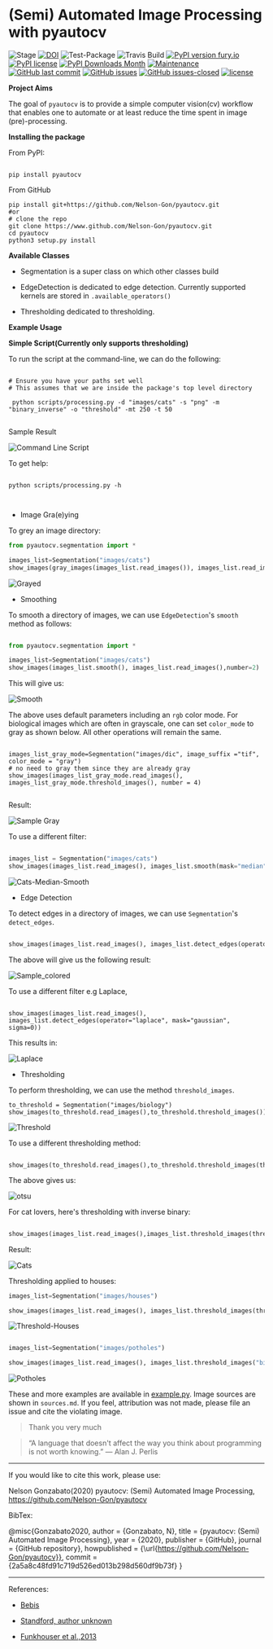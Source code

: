 # (Semi) Automated Image Processing with pyautocv

![Stage](https://www.repostatus.org/badges/latest/wip.svg) [![DOI](https://zenodo.org/badge/DOI/10.5281/zenodo.3766956.svg)](https://doi.org/10.5281/zenodo.3766956)
![Test-Package](https://github.com/Nelson-Gon/pyautocv/workflows/Test-Package/badge.svg)
![Travis Build](https://travis-ci.com/Nelson-Gon/pyautocv.svg?branch=master)
[![PyPI version fury.io](https://badge.fury.io/py/pyautocv.svg)](https://pypi.python.org/pypi/pyautocv/)
[![PyPI license](https://img.shields.io/pypi/l/pyautocv.svg)](https://pypi.python.org/pypi/pyautocv/)
[![PyPI Downloads Month](https://img.shields.io/pypi/dm/pyautocv.svg)](https://pypi.python.org/pypi/pyautocv/)
[![Maintenance](https://img.shields.io/badge/Maintained%3F-yes-green.svg)](https://GitHub.com/Nelson-Gon/pyautocv/graphs/commit-activity)
[![GitHub last commit](https://img.shields.io/github/last-commit/Nelson-Gon/pyautocv.svg)](https://github.com/Nelson-Gon/pyautocv/commits/master)
[![GitHub issues](https://img.shields.io/github/issues/Nelson-Gon/pyautocv.svg)](https://GitHub.com/Nelson-Gon/pyautocv/issues/)
[![GitHub issues-closed](https://img.shields.io/github/issues-closed/Nelson-Gon/pyautocv.svg)](https://GitHub.com/Nelson-Gon/pyautocv/issues?q=is%3Aissue+is%3Aclosed)
[![license](https://img.shields.io/badge/license-MIT-blue.svg)](https://github.com/Nelson-Gon/pyautocv/blob/master/LICENSE)

**Project Aims**

The goal of `pyautocv` is to provide a simple computer vision(cv) workflow that enables one to automate 
or at least reduce the time spent in image (pre)-processing. 

**Installing the package**

From PyPI:

```

pip install pyautocv

```
From GitHub

```
pip install git+https://github.com/Nelson-Gon/pyautocv.git
#or
# clone the repo
git clone https://www.github.com/Nelson-Gon/pyautocv.git
cd pyautocv
python3 setup.py install

```

**Available Classes**

* Segmentation is a super class on which other classes build

* EdgeDetection is dedicated to edge detection. Currently supported kernels are stored in `.available_operators()`

* Thresholding dedicated to thresholding.



**Example Usage**

**Simple Script(Currently only supports thresholding)**


To run the script at the  command-line, we can do the following:

```

# Ensure you have your paths set well
# This assumes that we are inside the package's top level directory

 python scripts/processing.py -d "images/cats" -s "png" -m "binary_inverse" -o "threshold" -mt 250 -t 50


```

Sample Result

![Command Line Script](sample_results/sample_script.png)


To get help:

```

python scripts/processing.py -h 



```


* Image Gra(e)ying

To grey an image directory:

```python
from pyautocv.segmentation import *

images_list=Segmentation("images/cats")
show_images(gray_images(images_list.read_images()), images_list.read_images(), number=2)

```
![Grayed](sample_results/cats_gray.png)

* Smoothing

To smooth a directory of images, we can use `EdgeDetection`'s `smooth` method as
follows:

```python

from pyautocv.segmentation import *

images_list=Segmentation("images/cats")
show_images(images_list.smooth(), images_list.read_images(),number=2)

```

This will give us:

![Smooth](sample_results/cats_smooth.png)

The above uses default parameters including an `rgb` color mode. For biological images which are often in 
grayscale, one can set `color_mode` to gray as shown below. All other operations will remain the same.

```

images_list_gray_mode=Segmentation("images/dic", image_suffix ="tif", color_mode = "gray")
# no need to gray them since they are already gray 
show_images(images_list_gray_mode.read_images(), images_list_gray_mode.threshold_images(), number = 4)


```

Result:

![Sample Gray](sample_results/gray_mode.png)


To use a different filter:

```python

images_list = Segmentation("images/cats")
show_images(images_list.read_images(), images_list.smooth(mask="median", kernel_shape=(7, 7)))

```

![Cats-Median-Smooth](./sample_results/cat_median_smooth.png)


* Edge Detection 

To detect edges in a directory of images, we can use `Segmentation`'s `detect_edges`. 

```python 

show_images(images_list.read_images(), images_list.detect_edges(operator="roberts", mask="gaussian", sigma=0.8))

```

The above will give us the following result:


![Sample_colored](./sample_results/cats_gauss_edge.png)


To use a different filter e.g Laplace,

```

show_images(images_list.read_images(), images_list.detect_edges(operator="laplace", mask="gaussian", sigma=0))

```

This results in:

![Laplace](./sample_results/cats_laplace_gaussian.png)



* Thresholding

To perform thresholding, we can use the method `threshold_images`.



```
to_threshold = Segmentation("images/biology")
show_images(to_threshold.read_images(),to_threshold.threshold_images())

```

![Threshold](./sample_results/bio_thresh.png)

To use a different thresholding method:

```

show_images(to_threshold.read_images(),to_threshold.threshold_images(threshold_method="otsu"))

```

The above gives us:

![otsu](./sample_results/bio_thresh_otsu.png)

For cat lovers, here's thresholding with inverse binary:

```python

show_images(images_list.read_images(),images_list.threshold_images(threshold_method="binary_inverse"))

```

Result:

![Cats](./sample_results/cats_bin_inverse.png)



Thresholding applied to houses:

```python
images_list=Segmentation("images/houses")

show_images(images_list.read_images(), images_list.threshold_images(threshold_method="thresh_to_zero"))


```

![Threshold-Houses](./sample_results/houses_thresh.png)

```python

images_list=Segmentation("images/potholes")

show_images(images_list.read_images(), images_list.threshold_images("binary"))

```

![Potholes](./sample_results/potholes.png)


These and more examples are available in [example.py](./examples/example.py). Image sources are
shown in `sources.md`. If you feel, attribution was not made, please file an issue
and cite the violating image.

> Thank you very much

> “A language that doesn't affect the way you think about programming is not worth knowing.”
― Alan J. Perlis

---

If you would like to cite this work, please use:

Nelson Gonzabato(2020) pyautocv: (Semi) Automated Image Processing, https://github.com/Nelson-Gon/pyautocv

BibTex:

@misc{Gonzabato2020,
  author = {Gonzabato, N},
  title = {pyautocv: (Semi) Automated Image Processing},
  year = {2020},
  publisher = {GitHub},
  journal = {GitHub repository},
  howpublished = {\url{https://github.com/Nelson-Gon/pyautocv}},
  commit = {2a5a8c48fd91c719d526ed013b298d560df9b73f}
} 

---

References:

* [Bebis](https://www.cse.unr.edu/~bebis/CS791E/Notes/EdgeDetection.pdf)

* [Standford, author unknown](https://ai.stanford.edu/~syyeung/cvweb/tutorial3.html)

* [Funkhouser et al.,2013](https://www.cs.princeton.edu/courses/archive/fall13/cos429/lectures/05-segmentation1)
